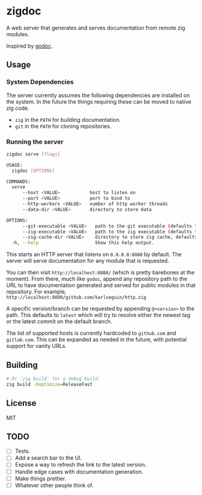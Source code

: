 # zigdoc

A web server that generates and serves documentation from remote zig modules.

Inspired by [godoc](https://pkg.go.dev/golang.org/x/tools/cmd/godoc).

## Usage

### System Dependencies

The server currently assumes the following dependencies are installed on the system.
In the future the things requiring these can be moved to native zig code.

- `zig` in the `PATH` for building documentation.
- `git` in the `PATH` for cloning repositories.

### Running the server

```sh
zigdoc serve [flags]

USAGE:
  zigdoc [OPTIONS]

COMMANDS:
  serve
      --host <VALUE>           host to listen on
      --port <VALUE>           port to bind to
      --http-workers <VALUE>   number of http worker threads
      --data-dir <VALUE>       directory to store data

OPTIONS:
      --git-executable <VALUE>   path to the git executable (defaults to 'git')
      --zig-executable <VALUE>   path to the zig executable (defaults to 'zig')
      --zig-cache-dir <VALUE>    directory to store zig cache, defaults to the global zig cache directory
  -h, --help                     Show this help output.
```

This starts an HTTP server that listens on `0.0.0.0:8080` by default.
The server will serve documentation for any module that is requested.

You can then visit `http://localhost:8080/` (which is pretty barebones at the moment).
From there, much like `godoc`, append any repository path to the URL to have documentation generated and served for public modules in that repository.
For example, `http://localhost:8080/github.com/karlseguin/http.zig`

A specific version/branch can be requested by appending `@<version>` to the path.
This defaults to `latest` which will try to resolve either the newest tag or the latest commit on the default branch.

The list of supported hosts is currently hardcoded to `github.com` and `gitlab.com`.
This can be expanded as needed in the future, with potential support for vanity URLs.

## Building

```sh
# Or `zig build` for a debug build.
zig build -Doptimize=ReleaseFast
```

## License

MIT

## TODO

- [ ] Tests.
- [ ] Add a search bar to the UI.
- [ ] Expose a way to refresh the link to the latest version.
- [ ] Handle edge cases with documentation generation.
- [ ] Make things prettier.
- [ ] Whatever other people think of.

